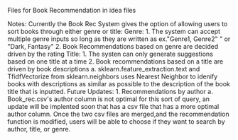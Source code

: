 Files for Book Recommendation in idea files

Notes:
Currently the Book Rec System gives the option of allowing users to sort books through either genre or title:
  Genre: 
    1. The system can accept multiple genre inputs so long as they are written as ex."Genre1, Genre2" " or "Dark, Fantasy"
    2. Book Recommendations based on genre are decided driven by the rating
  Title:
    1. The systen can only generate suggestions based on one title at a time
    2. Book recommendations based on a title are driven by book descriptions
      a. sklearn.feature_extraction.text and TfidfVectorize from sklearn.neighbors uses Nearest Neighbor to idenify books 
      with descriptions as similar as possible to the description of the book title that is inputted.
Future Updates:
    1. Recommendations by author
      a. Book_rec.csv's author column is not optimal for this sort of query, an update will be implented soon that has a csv file that has a more optimal author column.
      Once the two csv files are merged,and the recommendation function is modified, users will be able to choose if they want to search by author, title, or genre.

  
